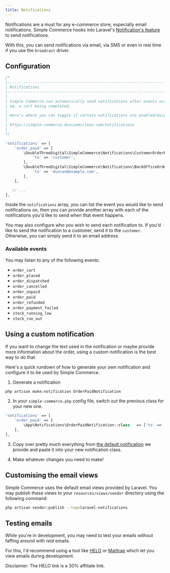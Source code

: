```yaml
---
title: Notifications
---
```


Notifications are a must for any e-commerce store, especially email notifications. Simple Commerce hooks into Laravel's [Notification's feature](https://laravel.com/docs/master/notifications) to send notifications.

With this, you can send notifications via email, via SMS or even in real time if you use the `broadcast` driver.

## Configuration

```php
/*
|--------------------------------------------------------------------------
| Notifications
|--------------------------------------------------------------------------
|
| Simple Commerce can automatically send notifications after events occur in your store.
| eg. a cart being completed.
|
| Here's where you can toggle if certain notifications are enabled/disabled.
|
| https://simple-commerce.duncanmcclean.com/notifications
|
*/

'notifications' => [
    'order_paid' => [
        \DoubleThreeDigital\SimpleCommerce\Notifications\CustomerOrderPaid::class => [
            'to' => 'customer',
        ],
        \DoubleThreeDigital\SimpleCommerce\Notifications\BackOfficeOrderPaid::class => [
            'to' => 'duncan@example.com',
        ],
    ],

   // ...
],
```

Inside the `notifications` array, you can list the event you would like to send notifications on, then you can provide another array with each of the notifications you'd like to send when that event happens.

You may also configure who you wish to send each notification to. If you'd like to send the notification to a customer, send it to the `customer`. Otherwise, you can simply send it to an email address.

### Available events

You may listen to any of the following events:

-   `order_cart`
-   `order_placed`
-   `order_dispatched`
-   `order_cancelled`
-   `order_unpaid`
-   `order_paid`
-   `order_refunded`
-   `order_payment_failed`
-   `stock_running_low`
-   `stock_run_out`

## Using a custom notification

If you want to change the text used in the notification or maybe provide more information about the order, using a custom notification is the best way to do that.

Here's a quick rundown of how to generate your own notification and configure it to be used by Simple Commerce.

1. Generate a notification

```bash
php artisan make:notification OrderPaidNotification
```

2. In your `simple-commerce.php` config file, switch out the previous class for your new one.

```php
'notifications' => [
    'order_paid' => [
        \App\Notifications\OrderPaidNotification::class   => ['to' => 'customer'],
    ],
],
```

3. Copy over pretty much everything from [the default notification](https://github.com/duncanmcclean/simple-commerce/blob/3.x/src/Notifications/CustomerOrderPaid.php#L15) we provide and paste it into your new notification class.

4. Make whatever changes you need to make!

## Customising the email views

Simple Commerce uses the default email views provided by Laravel. You may publish these views to your `resources/views/vendor` directory using the following command:

```bash
php artisan vendor:publish --tag=laravel-notifications
```

## Testing emails

While you're in development, you may need to test your emails without faffing around with _real_ emails.

For this, I'd recommend using a tool like [HELO](https://a.paddle.com/v2/click/103161/130785?link=2990) or [Mailtrap](https://mailtrap.io/) which let you view emails during development.

Disclaimer: The HELO link is a 30% affiliate link.

